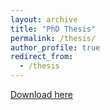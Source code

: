 ```yaml
---
layout: archive
title: "PhD Thesis"
permalink: /thesis/
author_profile: true
redirect_from:
  - /thesis
---
```


[Download here](http://sindhusatyavolu.github.io/My_papers/Thesis_Satyavolu_V1_0.pdf)

